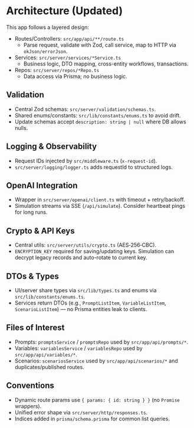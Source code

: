 # Architecture (Updated)

This app follows a layered design:

- Routes/Controllers: `src/app/api/**/route.ts`
  - Parse request, validate with Zod, call service, map to HTTP via `okJson/errorJson`.
- Services: `src/server/services/*Service.ts`
  - Business logic, DTO mapping, cross-entity workflows, transactions.
- Repos: `src/server/repos/*Repo.ts`
  - Data access via Prisma; no business logic.

## Validation
- Central Zod schemas: `src/server/validation/schemas.ts`.
- Shared enums/constants: `src/lib/constants/enums.ts` to avoid drift.
- Update schemas accept `description: string | null` where DB allows nulls.

## Logging & Observability
- Request IDs injected by `src/middleware.ts` (`x-request-id`).
- `src/server/logging/logger.ts` adds requestId to structured logs.

## OpenAI Integration
- Wrapper in `src/server/openai/client.ts` with timeout + retry/backoff.
- Simulation streams via SSE (`/api/simulate`). Consider heartbeat pings for long runs.

## Crypto & API Keys
- Central utils: `src/server/utils/crypto.ts` (AES‑256‑CBC).
- `ENCRYPTION_KEY` required for saving/updating keys. Simulation can decrypt legacy records and auto-rotate to current key.

## DTOs & Types
- UI/server share types via `src/lib/types.ts` and enums via `src/lib/constants/enums.ts`.
- Services return DTOs (e.g., `PromptListItem`, `VariableListItem`, `ScenarioListItem`) — no Prisma entities leak to clients.

## Files of Interest
- Prompts: `promptsService` / `promptsRepo` used by `src/app/api/prompts/*`.
- Variables: `variablesService` / `variablesRepo` used by `src/app/api/variables/*`.
- Scenarios: `scenariosService` used by `src/app/api/scenarios/*` and duplicates/published routes.

## Conventions
- Dynamic route params use `{ params: { id: string } }` (no `Promise` wrappers).
- Unified error shape via `src/server/http/responses.ts`.
- Indices added in `prisma/schema.prisma` for common list queries.

